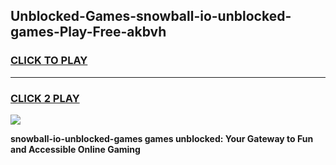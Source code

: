 
## Unblocked-Games-snowball-io-unblocked-games-Play-Free-akbvh
<h3>
<a href="https://premium76.site?title=snowball-io-unblocked-games&ref=21A">CLICK TO PLAY</a></h3>
<hr>

<h3>
<a href="https://premium76.site?title=snowball-io-unblocked-games&ref=21A">CLICK 2 PLAY</a>
  
</h3>

<a href="https://premium76.site?title=snowball-io-unblocked-games&ref=21A"><img src="https://clearcache.store/games.png"></a>


**snowball-io-unblocked-games games unblocked: Your Gateway to Fun and Accessible Online Gaming**
